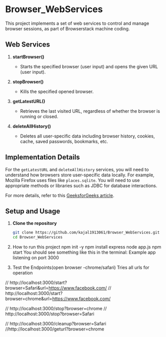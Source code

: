 # Browser_WebServices

This project implements a set of web services to control and manage browser sessions, as part of Browserstack machine coding.

## Web Services

1. **startBrowser()**
   - Starts the specified browser (user input) and opens the given URL (user input).

2. **stopBrowser()**
   - Kills the specified opened browser.

3. **getLatestURL()**
   - Retrieves the last visited URL, regardless of whether the browser is running or closed.

4. **deleteAllHistory()**
   - Deletes all user-specific data including browser history, cookies, cache, saved passwords, bookmarks, etc.

## Implementation Details

For the `getLatestURL` and `deleteAllHistory` services, you will need to understand how browsers store user-specific data locally. For example, Mozilla Firefox uses files like `places.sqlite`. You will need to use appropriate methods or libraries such as JDBC for database interactions.

For more details, refer to this [GeeksforGeeks article](https://www.geeksforgeeks.org/browserstack-interview-experience-for-freshers/).

## Setup and Usage

1. **Clone the repository**
   ```sh
   git clone https://github.com/kajal1913061/Browser_WebServices.git
   cd Browser_WebServices
2. How to run this project
    npm init -y
    npm install express
    node app.js
    npm start
You should see something like this in the terminal: 
Example app listening on port 3000

3. Test the Endpoints(open browser -chrome/safari)
   Tries all urls for operation
   
// http://localhost:3000/start?browser=Safari&url=https://www.facebook.com/
// http://localhost:3000/start?browser=chrome&url=https://www.facebook.com/

// http://localhost:3000/stop?browser=chrome
// http://localhost:3000/stop?browser=Safari

// http://localhost:3000/cleanup?browser=Safari
//http://localhost:3000/geturl?browser=chrome


  
